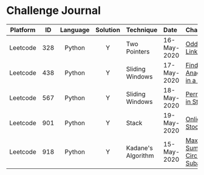 # Challenge Journal

 Platform |  ID  | Language | Solution | Technique              | Date        | Challenge                    
:--------:|:----:|:--------:|:--------:|:-----------------------|:------------|:-----------
 Leetcode | 328  |  Python  |    Y     | Two Pointers           | 16-May-2020 | [Odd Even Linked List](https://leetcode.com/problems/odd-even-linked-list/)
 Leetcode | 438  |  Python  |    Y     | Sliding Windows        | 17-May-2020 | [Find All Anagrams in a String](https://leetcode.com/problems/find-all-anagrams-in-a-string/)
 Leetcode | 567  |  Python  |    Y     | Sliding Windows        | 18-May-2020 | [Permutation in String](https://leetcode.com/problems/permutation-in-string/)
 Leetcode | 901  |  Python  |    Y     | Stack                  | 19-May-2020 | [Onlien Stock Span](https://leetcode.com/problems/online-stock-span/)
 Leetcode | 918  |  Python  |    Y     | Kadane's Algorithm     | 15-May-2020 | [Maximum Sum Circular Subarray](https://leetcode.com/problems/maximum-sum-circular-subarray/)
